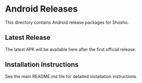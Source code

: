 # Android Releases

This directory contains Android release packages for Shosho.

## Latest Release

The latest APK will be available here after the first official release.

## Installation Instructions

See the main README.md file for detailed installation instructions.
